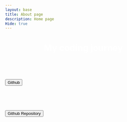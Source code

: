 ```yaml
---
layout: base
title: About page
description: Home page 
Hide: true
---
```

<h1 style= "color:white;text-align:center"> My coding journey </h1>

<br><br><BR>

<div class="row">
    <div class="column">

<a href="https://github.com/Tanay936">
<button>Github</button>
</a>

<BR><BR><BR>

<a href="https://github.com/Tanay936/tanay2452/">
<button>Github Repository</button>
</a>

</div>